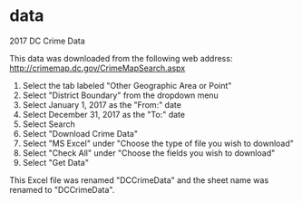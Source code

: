 # data
2017 DC Crime Data

This data was downloaded from the following web address:
http://crimemap.dc.gov/CrimeMapSearch.aspx

1. Select the tab labeled "Other Geographic Area or Point"
2. Select "District Boundary" from the dropdown menu
3. Select January 1, 2017 as the "From:" date
4. Select December 31, 2017 as the "To:" date
5. Select Search
6. Select "Download Crime Data"
7. Select "MS Excel" under "Choose the type of file you wish to download"
8. Select "Check All" under "Choose the fields you wish to download"
9. Select "Get Data"

This Excel file was renamed "DCCrimeData" and the sheet name was renamed to "DCCrimeData".



